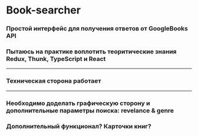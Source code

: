 # Book-searcher
### Простой интерфейс для получения ответов от GoogleBooks API
### Пытаюсь на практике воплотить теоритические знания Redux, Thunk, TypeScript и React
_______________
### Техническая cторона работает
_______________
### Необходимо доделать графическую сторону и дополнительные параметры поиска: revelance & genre
### Дополнительный функционал? Карточки книг? 
